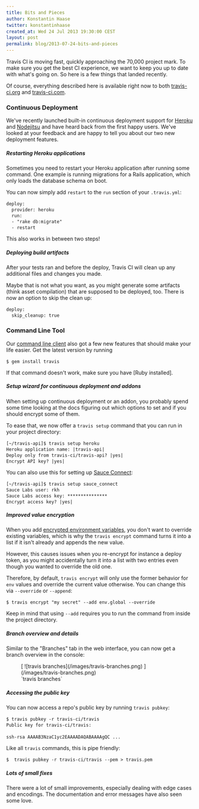 ```yaml
---
title: Bits and Pieces
author: Konstantin Haase
twitter: konstantinhaase
created_at: Wed 24 Jul 2013 19:30:00 CEST
layout: post
permalink: blog/2013-07-24-bits-and-pieces
---
```


Travis CI is moving fast, quickly approaching the 70,000 project mark. To make sure you get the best CI experience, we want to keep you up to date with what's going on. So here is a few things that landed recently.

Of course, everything described here is available right now to both [travis-ci.org](http://travis-ci.org) and [travis-ci.com](http://travis-ci.com).

### Continuous Deployment

We've recently launched built-in continuous deployment support for [Heroku](/blog/2013-07-09-introducing-continuous-deployment-to-heroku/) and [Nodejitsu](/blog/2013-07-22-deploy-your-apps-to-nodejitsu/) and have heard back from the first happy users. We've looked at your feedback and are happy to tell you about our two new deployment features.

##### Restarting Heroku applications

Sometimes you need to restart your Heroku application after running some command.
One example is running migrations for a Rails application, which only loads the database schema on boot.

You can now simply add `restart` to the `run` section of your `.travis.yml`:

    deploy:
      provider: heroku
      run:
      - "rake db:migrate"
      - restart

This also works in between two steps!

##### Deploying build artifacts

After your tests ran and before the deploy, Travis CI will clean up any additional files and changes you made.

Maybe that is not what you want, as you might generate some artifacts (think asset compilation) that are supposed to be deployed, too. There is now an option to skip the clean up:

    deploy:
      skip_cleanup: true

### Command Line Tool

Our [command line client](https://github.com/travis-ci/travis#the-travis-client) also got a few new features that should make your life easier. Get the latest version by running

    $ gem install travis

If that command doesn't work, make sure you have [Ruby installed].

##### Setup wizard for continuous deployment and addons

When setting up continuous deployment or an addon, you probably spend some time looking at the docs figuring out which options to set and if you should encrypt some of them.

To ease that, we now offer a `travis setup` command that you can run in your project directory:

    [~/travis-api]$ travis setup heroku
    Heroku application name: |travis-api|
    Deploy only from travis-ci/travis-api? |yes|
    Encrypt API key? |yes|

You can also use this for setting up [Sauce Connect](http://about.travis-ci.org/docs/user/addons/#Sauce-Connect):

    [~/travis-api]$ travis setup sauce_connect
    Sauce Labs user: rkh
    Sauce Labs access key: ***************
    Encrypt access key? |yes|

##### Improved value encryption

When you add [encrypted environment variables](http://about.travis-ci.org/docs/user/build-configuration/#Secure-environment-variables), you don't want to override existing variables, which is why the `travis encrypt` command turns it into a list if it isn't already and appends the new value.

However, this causes issues when you re-encrypt for instance a deploy token, as you might accidentally turn it into a list with two entries even though you wanted to override the old one.

Therefore, by default, `travis encrypt` will only use the former behavior for `env` values and override the current value otherwise. You can change this via `--override` or `--append`:

    $ travis encrypt "my secret" --add env.global --override

Keep in mind that using `--add` requires you to run the command from inside the project directory.

##### Branch overview and details

Similar to the "Branches" tab in the web interface, you can now get a branch overview in the console:

<figure>
  [ ![travis branches](/images/travis-branches.png) ](/images/travis-branches.png)
  <figcaption>`travis branches`</figcaption>
</figure>

##### Accessing the public key

You can now access a repo's public key by running `travis pubkey`:

    $ travis pubkey -r travis-ci/travis
    Public key for travis-ci/travis:

    ssh-rsa AAAAB3NzaC1yc2EAAAADAQABAAAAgQC ...

Like all `travis` commands, this is pipe friendly:

    $  travis pubkey -r travis-ci/travis --pem > travis.pem

##### Lots of small fixes

There were a lot of small improvements, especially dealing with edge cases and encodings. The documentation and error messages have also seen some love.